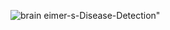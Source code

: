 ![brain](https://github.com/user-attachments/assets/b50c3ac1-f1db-477e-a8d4-ab868483d739)
eimer-s-Disease-Detection" 
